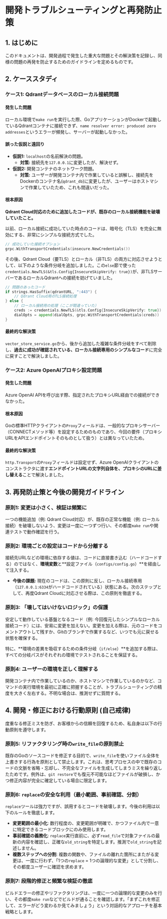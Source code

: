 # 開発トラブルシューティングと再発防止策

## 1. はじめに

このドキュメントは、開発過程で発生した重大な問題とその解決策を記録し、同様の問題の再発を防止するためのガイドラインを定めるものです。

## 2. ケーススタディ

### ケース1: Qdrantデータベースのローカル接続問題

#### 発生した問題

ローカル環境で`make run`を実行した際、GoアプリケーションがDockerで起動しているQdrantコンテナに接続できず、`name resolver error: produced zero addresses`というエラーが頻発し、サーバーが起動しなかった。

#### 誤った仮説と遠回り

- **仮説1:** `localhost`の名前解決の問題。
    - **対策:** 接続先を`127.0.0.1`に変更したが、解決せず。
- **仮説2:** 開発コンテナのネットワーク問題。
    - **対策:** ユーザーが開発コンテナ内で作業していると誤解し、接続先をDockerのコンテナ名(`qdrant_db`)に変更したが、ユーザーはホストマシンで作業していたため、これも間違いだった。

#### 根本原因

**Qdrant Cloud対応のために追加したコードが、既存のローカル接続機能を破壊していたこと。**

以前、ローカル接続に成功していた時点のコードは、暗号化（TLS）を完全に無効にする、非常にシンプルな接続方式でした。

```go
// 成功していた接続オプション
grpc.WithTransportCredentials(insecure.NewCredentials())
```

その後、Qdrant Cloud（要TLS）とローカル（非TLS）の両方に対応させようとして、以下のような条件分岐を追加しました。この`else`節で使った`credentials.NewTLS(&tls.Config{InsecureSkipVerify: true})`が、非TLSサーバーであるローカルQdrantへの接続を妨げていました。

```go
// 問題のあったコード
if strings.HasSuffix(qdrantURL, ":443") {
    // Qdrant Cloud用のTLS接続処理
} else {
    // ローカル接続用の処理（ここが間違っていた）
    creds := credentials.NewTLS(&tls.Config{InsecureSkipVerify: true}) // これが間違い
    dialOpts = append(dialOpts, grpc.WithTransportCredentials(creds))
}
```

#### 最終的な解決策

`vector_store_service.go`から、後から追加した複雑な条件分岐をすべて削除し、**過去に成功が確認されている、ローカル接続専用のシンプルなコード**に完全に戻すことで解決しました。

### ケース2: Azure OpenAIプロキシ設定問題

#### 発生した問題

Azure OpenAI APIを呼び出す際、指定されたプロキシURL経由での接続ができなかった。

#### 根本原因

Goの標準HTTPクライアントの`Proxy`フィールドは、一般的なプロキシサーバー（CONNECTメソッド等）を設定するためのものであり、今回の要件（プロキシURLをAPIエンドポイントそのものとして扱う）とは異なっていたため。

#### 最終的な解決策

`http.Transport`の`Proxy`フィールドは設定せず、Azure OpenAIクライアントのコンストラクタに渡す**エンドポイントURLの文字列自体を、プロキシのURLに差し替える**ことで解決しました。

## 3. 再発防止策と今後の開発ガイドライン

### 原則1: 変更は小さく、検証は頻繁に

一つの機能追加（例: Qdrant Cloud対応）が、既存の正常な機能（例: ローカル接続）を破壊しないよう、変更は一度に一つずつ行い、その都度`make run`や関連テストで動作確認を行う。

### 原則2: 環境ごとの設定はコードから分離する

接続先URLなどの環境に依存する値は、コードに直接書き込む（ハードコードする）のではなく、**環境変数**と**設定ファイル（`configs/config.go`）**を経由して注入する。

- **今後の課題:** 現在のコードは、この原則に反し、ローカル接続専用（`127.0.0.1:6334`がハードコードされている）状態にある。次のステップとして、再度Qdrant Cloudに対応させる際は、この原則を徹底する。

### 原則3: 「壊してはいけないロジック」の保護

安定して動作している基盤となるコード（例: 今回復元したシンプルなローカル接続コード）には、安易に変更を加えない。変更を加える際は、元のコードをコメントアウトして残すか、Gitのブランチで作業するなど、いつでも元に戻せる状態を確保する。

特に、**環境の差異を吸収するための条件分岐（`if/else`）**を追加する際は、すべての分岐パスがそれぞれの環境でテストされることを保証する。

### 原則4: ユーザーの環境を正しく理解する

開発コンテナ内で作業しているのか、ホストマシンで作業しているのかなど、コマンドの実行環境を最初に正確に把握することが、トラブルシューティングの精度を大きく左右する。不明な場合は、推測せずに質問する。

## 4. 開発・修正における行動原則 (自己戒律)

度重なる修正ミスを防ぎ、お客様からの信頼を回復するため、私自身は以下の行動原則を遵守します。

### 原則5: リファクタリング時の`write_file`の原則禁止

既存のGoのソースコードを修正する目的で、`write_file`を使いファイル全体を上書きする行為を原則として禁止します。これは、思考プロセスの中で既存のコードの文脈を省略・忘却し、不完全なファイルを生成してしまうミスを繰り返したためです。例外は、`git restore`でも復元不可能なほどファイルが破損し、かつ修正内容が完全に確定している場合に限定します。

### 原則6: `replace`の安全な利用（最小範囲、事前確認、分割）

`replace`ツールは強力ですが、誤用するとコードを破壊します。今後の利用は以下のルールを徹底します。
- **変更範囲の最小化**: 数行程度の、変更範囲が明確で、かつファイル内で一意に特定できるコードブロックにのみ使用します。
- **事前確認の義務化**: `replace`実行直前に、必ず`read_file`で対象ファイルの最新の内容を確認し、正確な`old_string`を特定します。推測で`old_string`を記述しません。
- **複数ステップへの分割**: 複数の関数や、ファイルの離れた箇所にまたがる変更は、一度に行わず、「1つの`replace` = 1つの論理的な変更」として分割し、その都度ユーザーに確認を求めます。

### 原則7: 段階的修正と頻繁な検証の徹底

ビルドエラーの修正やリファクタリングは、一度に一つの論理的な変更のみを行い、その都度`make run`などでビルドが通ることを確認します。「まずこれを修正して、エラーがどう変わるか見てみましょう」という対話的なアプローチを基本戦略とします。